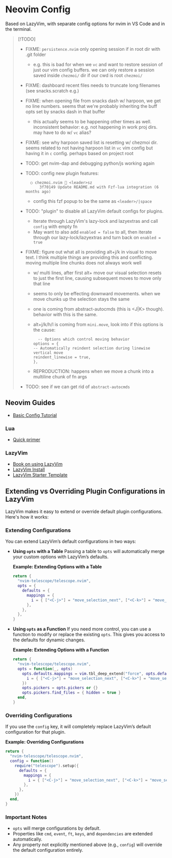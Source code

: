 # Neovim Config

Based on LazyVim, with separate config options for nvim in VS Code and in the terminal.

> [!TODO]
>
> - FIXME: `persistence.nvim` only opening session if in root dir with .git folder
>   - e.g. this is bad for when we `vc` and want to restore session of just our vim config buffers. we can only restore a session saved inside `chezmoi/` dir if our cwd is root `chezmoi/`
> - FIXME: dashboard recent files needs to truncate long filenames (see
>   snacks.scratch e.g.)
> - FIXME: when opening file from snacks dash w/ harpoon, we get no line numbers. seems that we're probably inheriting the buff opts set by snacks dash in that buffer
>   - this actually seems to be happening other times as well. inconsistent behavior: e.g. not happening in work proj dirs. may have to do w/ `vc` alias?
> - FIXME: see why harpoon saved list is resetting w/ chezmoi dir. seems related to not having harpoon list in `vc` vim config but having it in `c` config. perhaps based on project root
> - TODO: get nvim-dap and debugging python/js working again
> - TODO: config new plugin features:
>
>   ```
>     ○ chezmoi.nvim  <leader>sz
>         3f70149 Update README.md with Fzf-lua integration (6 months ago)
>   ```
>
>   - config this fzf popup to be the same as `<leader>/|space`
>
> - TODO: "plugin" to disable all LazyVim default configs for plugins.
>   - Iterate through LazyVim's lazy-lock and lazyextras and call `config` with empty fn
>   - May want to also add `enabled = false` to all, then iterate through our lazy-lock/lazyextras and turn back on `enabled = true`
> - FIXME: figure out what all is providing alt+j/k in visual to move text. I think multiple things are providing this and conflicting. moving multiple line chunks does not always work well
>
>   - w/ multi lines, after first alt+ move our visual selection resets to just the first line, causing subsequent moves to move only that line
>   - seems to only be effecting downward movements. when we move chunks up the selection stays the same
>   - one is coming from abstract-autocmds (this is <J|K> though). behavior with this is the same.
>   - alt+j/k/h/l is coming from `mini.move`, look into if this options is the cause:
>
>     ```
>       -- Options which control moving behavior
>     options = {
>     -- Automatically reindent selection during linewise vertical move
>     reindent_linewise = true,
>     },
>     ```
>
>   - REPRODUCTION: happens when we move a chunk into a multiline chunk of fn args
>
> - TODO: see if we can get rid of `abstract-autocmds`

## Neovim Guides

- [Basic Config Tutorial](https://martinlwx.github.io/en/config-neovim-from-scratch/)

### Lua

- [Quick primer](https://learnxinyminutes.com/docs/lua/)

### LazyVim

- [Book on using LazyVim](https://lazyvim-ambitious-devs.phillips.codes/course/chapter-1/)
- [LazyVim Install](https://www.lazyvim.org/installation)
- [LazyVim Starter Template](https://github.com/LazyVim/starter)

## Extending vs Overriding Plugin Configurations in LazyVim

LazyVim makes it easy to extend or override default plugin configurations. Here's how it works:

### **Extending Configurations**

You can extend LazyVim’s default configurations in two ways:

- **Using `opts` with a Table**
  Passing a table to `opts` will automatically merge your custom options with LazyVim’s defaults.

  **Example: Extending Options with a Table**

  ```lua
  return {
    "nvim-telescope/telescope.nvim",
    opts = {
      defaults = {
        mappings = {
          i = { ["<C-j>"] = "move_selection_next", ["<C-k>"] = "move_selection_previous" },
        },
      },
    },
  }
  ```

- **Using `opts` as a Function**
  If you need more control, you can use a function to modify or replace the existing `opts`. This gives you access to the defaults for dynamic changes.

  **Example: Extending Options with a Function**

  ```lua
  return {
    "nvim-telescope/telescope.nvim",
    opts = function(_, opts)
      opts.defaults.mappings = vim.tbl_deep_extend("force", opts.defaults.mappings or {}, {
        i = { ["<C-j>"] = "move_selection_next", ["<C-k>"] = "move_selection_previous" },
      })
      opts.pickers = opts.pickers or {}
      opts.pickers.find_files = { hidden = true }
    end,
  }
  ```

### **Overriding Configurations**

If you use the `config` key, it will completely replace LazyVim’s default configuration for that plugin.

**Example: Overriding Configurations**

```lua
return {
  "nvim-telescope/telescope.nvim",
  config = function()
    require("telescope").setup({
      defaults = {
        mappings = {
          i = { ["<C-j>"] = "move_selection_next", ["<C-k>"] = "move_selection_previous" },
        },
      },
    })
  end,
}
```

### **Important Notes**

- `opts` will merge configurations by default.
- Properties like `cmd`, `event`, `ft`, `keys`, and `dependencies` are extended automatically.
- Any property not explicitly mentioned above (e.g., `config`) will override the default configuration entirely.
